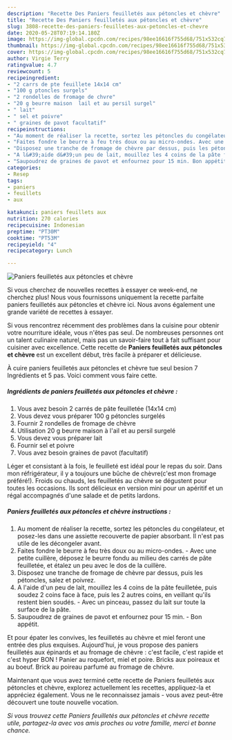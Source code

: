 ```yaml
---
description: "Recette Des Paniers feuilletés aux pétoncles et chèvre"
title: "Recette Des Paniers feuilletés aux pétoncles et chèvre"
slug: 3808-recette-des-paniers-feuilletes-aux-petoncles-et-chevre
date: 2020-05-28T07:19:14.180Z
image: https://img-global.cpcdn.com/recipes/98ee16616f755d68/751x532cq70/paniers-feuilletes-aux-petoncles-et-chevre-photo-principale-de-la-recette.jpg
thumbnail: https://img-global.cpcdn.com/recipes/98ee16616f755d68/751x532cq70/paniers-feuilletes-aux-petoncles-et-chevre-photo-principale-de-la-recette.jpg
cover: https://img-global.cpcdn.com/recipes/98ee16616f755d68/751x532cq70/paniers-feuilletes-aux-petoncles-et-chevre-photo-principale-de-la-recette.jpg
author: Virgie Terry
ratingvalue: 4.7
reviewcount: 5
recipeingredient:
- "2 carrs de pte feuillete 14x14 cm"
- "100 g ptoncles surgels"
- "2 rondelles de fromage de chvre"
- "20 g beurre maison  lail et au persil surgel"
- " lait"
- " sel et poivre"
- " graines de pavot facultatif"
recipeinstructions:
- "Au moment de réaliser la recette, sortez les pétoncles du congélateur, et posez-les dans une assiette recouverte de papier absorbant. Il n&#39;est pas utile de les décongeler avant."
- "Faites fondre le beurre à feu très doux ou au micro-ondes. Avec une petite cuillère, déposez le beurre fondu au milieu des carrés de pâte feuilletée, et étalez un peu avec le dos de la cuillère."
- "Disposez une tranche de fromage de chèvre par dessus, puis les pétoncles, salez et poivrez."
- "A l&#39;aide d&#39;un peu de lait, mouillez les 4 coins de la pâte feuilletée, puis soudez 2 coins face à face, puis les 2 autres coins, en veillant qu&#39;ils restent bien soudés. Avec un pinceau, passez du lait sur toute la surface de la pâte."
- "Saupoudrez de graines de pavot et enfournez pour 15 min. Bon appétit."
categories:
- Resep
tags:
- paniers
- feuillets
- aux

katakunci: paniers feuillets aux 
nutrition: 270 calories
recipecuisine: Indonesian
preptime: "PT30M"
cooktime: "PT53M"
recipeyield: "4"
recipecategory: Lunch

---
```



![Paniers feuilletés aux pétoncles et chèvre](https://img-global.cpcdn.com/recipes/98ee16616f755d68/751x532cq70/paniers-feuilletes-aux-petoncles-et-chevre-photo-principale-de-la-recette.jpg)

Si vous cherchez de nouvelles recettes à essayer ce week-end, ne cherchez plus! Nous vous fournissons uniquement la recette parfaite paniers feuilletés aux pétoncles et chèvre ici. Nous avons également une grande variété de recettes à essayer.

Si vous rencontrez récemment des problèmes dans la cuisine pour obtenir votre nourriture idéale, vous n'êtes pas seul. De nombreuses personnes ont un talent culinaire naturel, mais pas un savoir-faire tout à fait suffisant pour cuisiner avec excellence. Cette recette de <strong> Paniers feuilletés aux pétoncles et chèvre </strong> est un excellent début, très facile à préparer et délicieuse.

<!--inarticleads1-->

À cuire paniers feuilletés aux pétoncles et chèvre tue seul besion 7 Ingrédients et 5 pas. Voici comment vous faire cette.

##### Ingrédients de paniers feuilletés aux pétoncles et chèvre :

1. Vous avez besoin 2 carrés de pâte feuilletée (14x14 cm)
1. Vous devez vous préparer 100 g pétoncles surgelés
1. Fournir 2 rondelles de fromage de chèvre
1. Utilisation 20 g beurre maison à l&#39;ail et au persil surgelé
1. Vous devez vous préparer  lait
1. Fournir  sel et poivre
1. Vous avez besoin  graines de pavot (facultatif)


Léger et consistant à la fois, le feuilleté est idéal pour le repas du soir. Dans mon réfrigérateur, il y a toujours une bûche de chèvre(c&#39;est mon fromage préféré!). Froids ou chauds, les feuilletés au chèvre se dégustent pour toutes les occasions. Ils sont délicieux en version mini pour un apéritif et un régal accompagnés d&#39;une salade et de petits lardons. 

<!--inarticleads2-->

##### Paniers feuilletés aux pétoncles et chèvre instructions :

1. Au moment de réaliser la recette, sortez les pétoncles du congélateur, et posez-les dans une assiette recouverte de papier absorbant. Il n&#39;est pas utile de les décongeler avant.
1. Faites fondre le beurre à feu très doux ou au micro-ondes. - Avec une petite cuillère, déposez le beurre fondu au milieu des carrés de pâte feuilletée, et étalez un peu avec le dos de la cuillère.
1. Disposez une tranche de fromage de chèvre par dessus, puis les pétoncles, salez et poivrez.
1. A l&#39;aide d&#39;un peu de lait, mouillez les 4 coins de la pâte feuilletée, puis soudez 2 coins face à face, puis les 2 autres coins, en veillant qu&#39;ils restent bien soudés. - Avec un pinceau, passez du lait sur toute la surface de la pâte.
1. Saupoudrez de graines de pavot et enfournez pour 15 min. - Bon appétit.


Et pour épater les convives, les feuilletés au chèvre et miel feront une entrée des plus exquises. Aujourd&#39;hui, je vous propose des paniers feuilletés aux épinards et au fromage de chèvre : c&#39;est facile, c&#39;est rapide et c&#39;est hyper BON ! Panier au roquefort, miel et poire. Bricks aux poireaux et au boeuf. Brick au poireau parfumé au fromage de chèvre. 

<!--inarticleads1-->

<p>
Maintenant que vous avez terminé cette recette de Paniers feuilletés aux pétoncles et chèvre, explorez actuellement les recettes, appliquez-la et appréciez également. Vous ne le reconnaissez jamais - vous avez peut-être découvert une toute nouvelle vocation.
</p>

<p>
<i>Si vous trouvez cette Paniers feuilletés aux pétoncles et chèvre recette utile, partagez-la avec vos amis proches ou votre famille, merci et bonne chance.</i>
</p>

